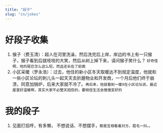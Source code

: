 ```yaml
---
title: "段子"
slug: "cn/jokes"
---
```


# 好段子收集

1. 猴子（费玉清）：超人在河里洗澡，然后洗完后上岸，岸边的书上有一只猴子，猴子看到后就吱吱的大笑，然后从树上掉下来，请问猴子笑什么？ `好奇怪啊，他的尾巴怎么这么短，而且还长在了前面`
2. 小区采暖（罗永浩）：过去，他住的新小区冬天取暖达不到规定温度，他就和一些小区论坛的刺儿头一起天天去折磨物业和开发商，一个月后他们终于崩溃，同意加锅炉，后来大家就不冷了。`再后来，他就看到一傻X在小区论坛说，最近屋里好温暖啊，其实大家不必整天抱怨的，要相信生活会慢慢变好的`

# 我的段子

1. 见面打招呼，有多懒， 不想说话、不想摆手，`都是互相看着对方，眉毛一抖。。 `
